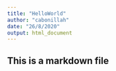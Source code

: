 ```yaml
---
title: "HelloWorld"
author: "cabonillah"
date: "26/8/2020"
output: html_document
---
```


## This is a markdown file